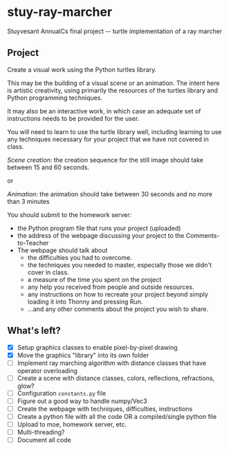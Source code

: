 # stuy-ray-marcher

Stuyvesant AnnualCs final project -- turtle implementation of a ray marcher

## Project

Create a visual work using the Python turtles library.

This may be the building of a visual scene or an animation.  The intent here is artistic creativity, using primarily the resources of the turtles library and Python programming techniques.

It may also be an interactive work, in which case an adequate set of instructions needs to be provided for the user.

You will need to learn to use the turtle library well, including learning to use any techniques necessary for your project that we have not covered in class.

*Scene creation*: the creation sequence for the still image should take between 15 and 60 seconds.

or

*Animation*: the animation should take between 30 seconds and no more than 3 minutes

You should submit to the homework server:

- the Python program file that runs your project (uploaded)
- the address of the webpage discussing your project to the Comments-to-Teacher
- The webpage should talk about
  - the difficulties you had to overcome.
  - the techniques you needed to master, especially those we didn't cover in class.
  - a measure of the time you spent on the project
  - any help you received from people and outside resources.
  - any instructions on how to recreate your project beyond simply loading it into Thonny and pressing Run.
  - ...and any other comments about the project you wish to share.

## What's left?

- [x] Setup graphics classes to enable pixel-by-pixel drawing
- [x] Move the graphics "library" into its own folder
- [ ] Implement ray marching algorithm with distance classes that have operator overloading
- [ ] Create a scene with distance classes, colors, reflections, refractions, glow?
- [ ] Configuration `constants.py` file
- [ ] Figure out a good way to handle numpy/Vec3
- [ ] Create the webpage with techniques, difficulties, instructions
- [ ] Create a python file with all the code OR a compiled/single python file
- [ ] Upload to moe, homework server, etc.
- [ ] Multi-threading?
- [ ] Document all code
